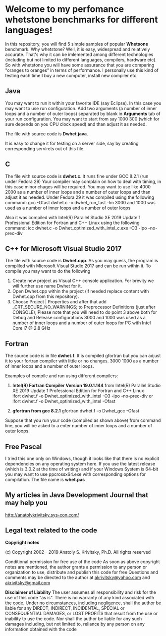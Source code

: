 Welcome to my perfomance whetstone benchmarks for different languages!
===================



 In this repository, you will find 5 simple samples of popular **Whetsone** benchmark. Why whetstone? Well, it is easy, widespread and relatively accurate.  That's why it can be imlemented among different technologies (including but not limited to different languages, compilers, hardware etc). So with whetstone you will have some assurance that you are
comparing "oranges to oranges" in terms of performance.  I personally use this kind of testing each time I buy a new computer, install new compiler etc.

Java
-------------

You may want to run it within your favorite IDE (say Eclipse). In this case you may want to use run configuration. Add two arguments (a number of inner loops and a number of outer loops) 
separated by blank in  **Arguments** tab of your run configuration. You may want to start from say 1000 300 (which for sure depends on you CPU clock speed) and than adjust it as needed.

The file with source code is **Dwhet.java**.

It is easy to change it for testing on a server side, say by creating corresponding servlrets out of this file.


C
-------------

The file with source code is **dwhet.c**.
It runs fine under GCC 8.2.1 (run under Fedora 29) 
Your compiler may complain on how to deal with timing, in this case minor chages will be required.
You may want to use like 4000 2000 as a number of inner loops and a number of outer loops and than adjust it as needed. 
Under Fedora 29 it was compiled using the following command:
gcc -Ofast dwhet.c -o dwhet_run_fast -lm
3000 and 1000 was used as a number of inner loops and a number of outer loops 

Also it was compiled with Intel(R) Parallel Studio XE 2019 Update 1 Professional Edition for Fortran and C++ Linux 
using the following command:
icc dwhet.c -o Dwhet_optimized_with_intel_c.exe -O3 -ipo -no-prec-div


C++ for Microsoft Visual Studio 2017
-------------
The file with source code is **Dwhet.cpp**.
As you may guess, the program is compliled with Microsoft Visual Studio 2017 and can be run within it.
To compile you may want to do the following
1. Create new project as Visual C++ console application. For brevity we will further use name Dwhet for it.
2. Open Dwhet.cpp within the project (if needed replace content with Dwhet.cpp from this repository).
3. Choose Project | Properties and after that add _CRT_SECURE_NO_WARNINGS; to Preprocessor Definitions (just after CONSOLE);
Please note that you will need to do point 3 above both for Debug and Release configurations
3000 and 1000 was used as a number of inner loops and a number of outer loops  for PC with Intel Core i7 @ 2.8 GHz

  

Fortran
-------------

The source code is in file **dwhet.f**. It is compiled gfortran but you can adjust it to your fortran compiler with little or no changes. 
3000 1000 as a number of inner loops and a number of outer loops.

Examples of compile and run using different compilers:

1. **Intel(R) Fortran Compiler Version  19.0.1.144** from Intel(R) Parallel Studio XE 2019 Update 1 Professional Edition for Fortran and C++ Linux  
ifort dwhet.f -o Dwhet_optimized_with_intel -O3 -ipo -no-prec-div
or 
ifort dwhet.f -o Dwhet_optimized_with_intel -Ofast

2. **gfortran from gcc 8.2.1**
gfortran dwhet.f -o Dwhet_gcc -Ofast

Suppose that you run  your code (compiled as shown above) from command line, you will be asked to a enter number of inner loops and a number of outer loops.

 
Free Pascal
-------------

I tried this one only on Windows, though it looks like that there is no explicit dependencies on any operating system here.
If you use the latest release (which is 3.0.2 at the time of writing) and if your Windows System is 64-bit you may want to use ppcrossx64.exe with corresponding options for compilation.
The file name is   **whet.pas** 

My articles in Java Development Journal  that may help you
-------------
http://anatolykrivitsky.sys-con.com/ 

Legal text related to the code
-------------

**Copyright notes**

 (c) Copyright 2002 - 2019 Anatoly S. Krivitsky, Ph.D.
 All rights reserved

 Conditional permission for free use of the code
 As soon as above copyright notes are mentioned,
 the author grants a permission to any person or organization
 to use, distribute and publish this code for free
 Questions and comments may be directed to the author at
 akrivitsky@yahoo.com and akrivitsky@gmail.com

**Disclaimer of Liability**
  The user assumes all responsibility
 and risk for the use of this code "as is".
 There is no  warranty of any kind associated with the code.
 Under no circumstances, including negligence, shall the author be liable
 for any DIRECT, INDIRECT, INCIDENTAL, SPECIAL or CONSEQUENTIAL DAMAGES,
 or LOST PROFITS that result from the use or inability to use the code.
 Nor shall the author be liable for any such damages including,
 but not limited to, reliance by any person on any
 information obtained with the code
 
 

